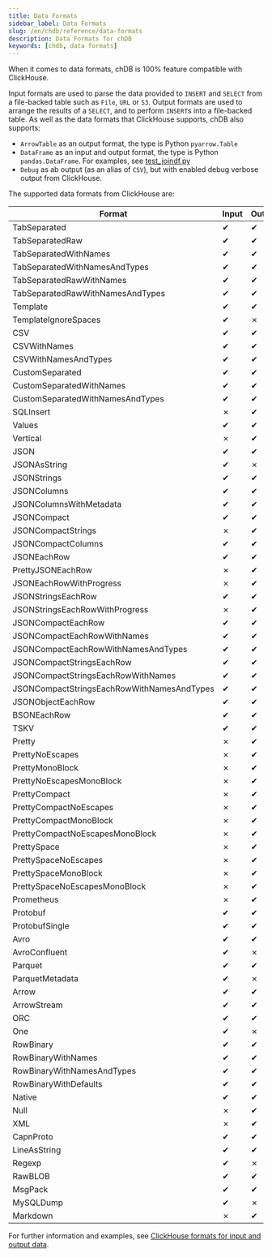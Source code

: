 ```yaml
---
title: Data Formats
sidebar_label: Data Formats
slug: /en/chdb/reference/data-formats
description: Data Formats for chDB
keywords: [chdb, data formats]
---
```


When it comes to data formats, chDB is 100% feature compatible with ClickHouse.

Input formats are used to parse the data provided to `INSERT` and `SELECT` from a file-backed table such as `File`, `URL` or `S3`.
Output formats are used to arrange the results of a `SELECT`, and to perform `INSERT`s into a file-backed table.
As well as the data formats that ClickHouse supports, chDB also supports:

- `ArrowTable` as an output format, the type is Python `pyarrow.Table`
- `DataFrame` as an input and output format, the type is Python `pandas.DataFrame`. For examples, see [test_joindf.py](https://github.com/chdb-io/chdb/blob/main/tests/test_joindf.py)
- `Debug` as ab output (as an alias of `CSV`), but with enabled debug verbose output from ClickHouse.

The supported data formats from ClickHouse are:

| Format                          | Input | Output |
|---------------------------------|-------|--------|
| TabSeparated                    | ✔     | ✔      |
| TabSeparatedRaw                 | ✔     | ✔      |
| TabSeparatedWithNames           | ✔     | ✔      |
| TabSeparatedWithNamesAndTypes   | ✔     | ✔      |
| TabSeparatedRawWithNames        | ✔     | ✔      |
| TabSeparatedRawWithNamesAndTypes| ✔     | ✔      |
| Template                        | ✔     | ✔      |
| TemplateIgnoreSpaces            | ✔     | ✗      |
| CSV                             | ✔     | ✔      |
| CSVWithNames                    | ✔     | ✔      |
| CSVWithNamesAndTypes            | ✔     | ✔      |
| CustomSeparated                 | ✔     | ✔      |
| CustomSeparatedWithNames        | ✔     | ✔      |
| CustomSeparatedWithNamesAndTypes| ✔     | ✔      |
| SQLInsert                       | ✗     | ✔      |
| Values                          | ✔     | ✔      |
| Vertical                        | ✗     | ✔      |
| JSON                            | ✔     | ✔      |
| JSONAsString                    | ✔     | ✗      |
| JSONStrings                     | ✔     | ✔      |
| JSONColumns                     | ✔     | ✔      |
| JSONColumnsWithMetadata         | ✔     | ✔      |
| JSONCompact                     | ✔     | ✔      |
| JSONCompactStrings              | ✗     | ✔      |
| JSONCompactColumns              | ✔     | ✔      |
| JSONEachRow                     | ✔     | ✔      |
| PrettyJSONEachRow               | ✗     | ✔      |
| JSONEachRowWithProgress         | ✗     | ✔      |
| JSONStringsEachRow              | ✔     | ✔      |
| JSONStringsEachRowWithProgress  | ✗     | ✔      |
| JSONCompactEachRow              | ✔     | ✔      |
| JSONCompactEachRowWithNames     | ✔     | ✔      |
| JSONCompactEachRowWithNamesAndTypes | ✔  | ✔      |
| JSONCompactStringsEachRow       | ✔     | ✔      |
| JSONCompactStringsEachRowWithNames | ✔  | ✔      |
| JSONCompactStringsEachRowWithNamesAndTypes | ✔ | ✔ |
| JSONObjectEachRow               | ✔     | ✔      |
| BSONEachRow                     | ✔     | ✔      |
| TSKV                            | ✔     | ✔      |
| Pretty                          | ✗     | ✔      |
| PrettyNoEscapes                 | ✗     | ✔      |
| PrettyMonoBlock                 | ✗     | ✔      |
| PrettyNoEscapesMonoBlock        | ✗     | ✔      |
| PrettyCompact                   | ✗     | ✔      |
| PrettyCompactNoEscapes          | ✗     | ✔      |
| PrettyCompactMonoBlock          | ✗     | ✔      |
| PrettyCompactNoEscapesMonoBlock | ✗     | ✔      |
| PrettySpace                     | ✗     | ✔      |
| PrettySpaceNoEscapes            | ✗     | ✔      |
| PrettySpaceMonoBlock            | ✗     | ✔      |
| PrettySpaceNoEscapesMonoBlock   | ✗     | ✔      |
| Prometheus                      | ✗     | ✔      |
| Protobuf                        | ✔     | ✔      |
| ProtobufSingle                  | ✔     | ✔      |
| Avro                            | ✔     | ✔      |
| AvroConfluent                   | ✔     | ✗      |
| Parquet                         | ✔     | ✔      |
| ParquetMetadata                 | ✔     | ✗      |
| Arrow                           | ✔     | ✔      |
| ArrowStream                     | ✔     | ✔      |
| ORC                             | ✔     | ✔      |
| One                             | ✔     | ✗      |
| RowBinary                       | ✔     | ✔      |
| RowBinaryWithNames              | ✔     | ✔      |
| RowBinaryWithNamesAndTypes      | ✔     | ✔      |
| RowBinaryWithDefaults           | ✔     | ✔      |
| Native                          | ✔     | ✔      |
| Null                            | ✗     | ✔      |
| XML                             | ✗     | ✔      |
| CapnProto                       | ✔     | ✔      |
| LineAsString                    | ✔     | ✔      |
| Regexp                          | ✔     | ✗      |
| RawBLOB                         | ✔     | ✔      |
| MsgPack                         | ✔     | ✔      |
| MySQLDump                       | ✔     | ✗      |
| Markdown                        | ✗     | ✔      |

For further information and examples, see [ClickHouse formats for input and output data](/docs/en/interfaces/formats).